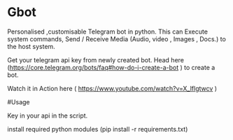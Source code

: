 # Gbot

Personalised ,customisable Telegram bot in python.
This can Execute system commands, Send / Receive Media (Audio, video , Images , Docs.) to the host system.

Get your telegram api key from newly created bot. Head here (https://core.telegram.org/bots/faq#how-do-i-create-a-bot ) to create a bot.

Watch it in Action here  ( https://www.youtube.com/watch?v=X_lflgtwcv )

#Usage

Key in your api in the script.

install required python modules
(pip install -r requirements.txt)




